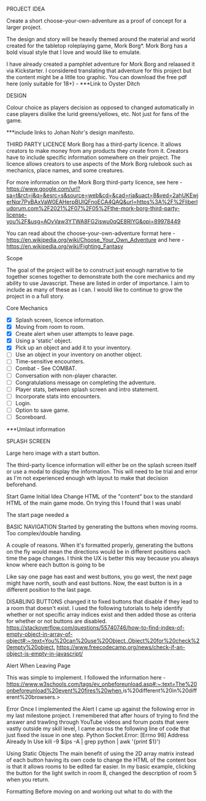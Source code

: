 PROJECT IDEA

Create a short choose-your-own-adventure as a proof of concept for a larger project.

The design and story will be heavily themed around the material and world created for the tabletop roleplaying game, Mork Borg*. Mork Borg has a bold visual style that I love and would like to emulate.

I have already created a pamphlet adventure for Mork Borg and relaased it via Kickstarter. I considered translating that adventure for this project but the content might be a little too graphic. You can download the free pdf here (only suitable for 18+) - ***Link to Oyster Ditch

DESIGN

Colour choice as players decision as opposed to changed automatically in case players dislike the lurid greens/yellows, etc. Not just for fans of the game.

***include links to Johan Nohr's design manifesto. 

THIRD PARTY LICENCE
Mork Borg has a third-party licence. It allows creators to make money from any products they create from it. Creators have to include specific information somewhere on their project. The licence allows creators to use aspects of the Mork Borg rulebook such as mechanics, place names, and some creatures.

For more information on the Mork Borg third-party licence, see here - <https://www.google.com/url?sa=t&rct=j&q=&esrc=s&source=web&cd=&cad=rja&uact=8&ved=2ahUKEwjerNqr7PyBAxVaW0EAHerpBUIQFnoECA4QAQ&url=https%3A%2F%2Fliberludorum.com%2F2021%2F07%2F05%2Fthe-mork-borg-third-party-license-you%2F&usg=AOvVaw3YTWA8FG2jswu0qQE8RIYG&opi=89978449>

You can read about the choose-your-own-adventure format here - <https://en.wikipedia.org/wiki/Choose_Your_Own_Adventure> and here - <https://en.wikipedia.org/wiki/Fighting_Fantasy>

Scope

The goal of the project will be to construct just enough narrative to tie together scenes together to demonstrate both the core mechanics and my ability to use Javascript. These are listed in order of importance. I aim to include as many of these as I can. I would like to continue to grow the project in o a full story. 

Core Mechanics

- [x] Splash screen, licence information.
- [x] Moving from room to room.
- [x] Create alert when user attempts to leave page.
- [x] Using a 'static' object.
- [x] Pick up an object and add it to your inventory.
- [ ] Use an object in your inventory on another object.
- [ ] Time-sensitive encounters.
- [ ] Combat - See COMBAT.
- [ ] Conversation with non-player character.
- [ ] Congratulations message on completing the adventure.
- [ ] Player stats, between splash screen and intro statement.
- [ ] Incorporate stats into encounters.
- [ ] Login.
- [ ] Option to save game.
- [ ] Scoreboard.

***Umlaut information

SPLASH SCREEN

Large hero image with a start button.

The third-party licence information will either be on the splash screen itself or use a modal to display the information. This will need to be trial and error as I'm not experienced enough wth layout to make that decision beforehand.

Start Game
Initial Idea 
Change HTML of the "content" box to the standard HTML of the main game mode. On trying this I found that I was unabl

The start page needed a 

BASIC NAVIGATION
Started by generating the buttons when moving rooms. Too complex/double handing. 

A couple of reasons. When it's formatted properly, generating the buttons on the fly would mean the directions would be in different positions each time the page changes. I think the UX is better this way because you always know where each button is going to be

Like say one page has east and west buttons, you go west, the next page might have north, south and east buttons. Now, the east button is in a different position to the last page.

DISABLING BUTTONS
changed it to fixed buttons that disable if they lead to a room that doesn't exist.
I used the following tutorials to help identify whether or not specific array indices exist and then added those as criteria for whether or not buttons are disabled.
<https://stackoverflow.com/questions/55740746/how-to-find-index-of-empty-object-in-array-of-object#:~:text=You%20can%20use%20Object.,Object%20for%20check%20empty%20object.>
<https://www.freecodecamp.org/news/check-if-an-object-is-empty-in-javascript/>

Alert When Leaving Page

This was simple to implement. I followed the information here - <https://www.w3schools.com/tags/ev_onbeforeunload.asp#:~:text=The%20onbeforeunload%20event%20fires%20when>,is%20different%20in%20different%20browsers.>


Error
Once I implemented the Alert I came up against the following error in my last milestone project. I remembered that after hours of trying to find the answer and trawling through YouTube videos and forum posts that were vastly outside my skill level, I came across the following line of code that just fixed the issue in one step. 
Python Socket.Error: [Errno 98] Address Already In Use
kill -9 $(ps -A | grep python | awk '{print $1}')

Using Static Objects
The main benefit of using the 2D array matrix instead of each button having its own code to change the HTML of the content box is that it allows rooms to be edited far easier. 
In my basic example, clicking the button for the light switch in room 8, changed the description of room 5 when you return.

Formatting
Before moving on and working out what to do with the 